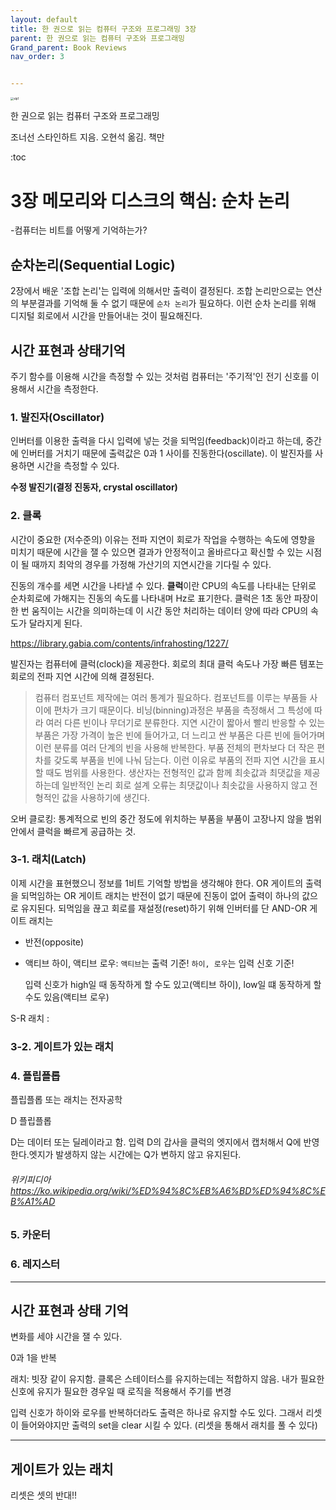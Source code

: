 ```yaml
---
layout: default
title: 한 권으로 읽는 컴퓨터 구조와 프로그래밍 3장
parent: 한 권으로 읽는 컴퓨터 구조와 프로그래밍
Grand_parent: Book Reviews
nav_order: 3


---
```






<img src="https://github.com/terri1102/terri1102.github.io/blob/master/assets/images/review/slp1.jpg?raw=true" alt="slp1" style="zoom:33%;" />

한 권으로 읽는 컴퓨터 구조와 프로그래밍

조너선 스타인하트 지음. 오현석 옮김. 책만



:toc



# 3장 메모리와 디스크의 핵심: 순차 논리

-컴퓨터는 비트를 어떻게 기억하는가?



## 순차논리(Sequential Logic)

2장에서 배운 '조합 논리'는 입력에 의해서만 출력이 결정된다. 조합 논리만으로는 연산의 부분결과를 기억해 둘 수 없기 때문에 `순차 논리`가 필요하다. 이런 순차 논리를 위해 디지털 회로에서 시간을 만들어내는 것이 필요해진다.



## 시간 표현과 상태기억

주기 함수를 이용해 시간을 측정할 수 있는 것처럼 컴퓨터는 '주기적'인 전기 신호를 이용해서 시간을 측정한다.



### 1. 발진자(Oscillator)

인버터를 이용한 출력을 다시 입력에 넣는 것을 되먹임(feedback)이라고 하는데, 중간에 인버터를 거치기 때문에 출력값은 0과 1 사이를 진동한다(oscillate). 이 발진자를 사용하면 시간을 측정할 수 있다.



**수정 발진기(결정 진동자, crystal oscillator)**





### 2. 클록

시간이 중요한 (저수준의) 이유는 전파 지연이 회로가 작업을 수행하는 속도에 영향을 미치기 때문에 시간을 잴 수 있으면 결과가 안정적이고 올바르다고 확신할 수 있는 시점이 될 때까지 최악의 경우를 가정해 가산기의 지연시간을 기다릴 수 있다. 



진동의 개수를 세면 시간을 나타낼 수 있다. **클럭**이란 CPU의 속도를 나타내는 단위로 순차회로에 가해지는 진동의 속도를 나타내며 Hz로 표기한다. 클럭은 1초 동안 파장이 한 번 움직이는 시간을 의미하는데 이 시간 동안 처리하는 데이터 양에 따라 CPU의 속도가 달라지게 된다.



https://library.gabia.com/contents/infrahosting/1227/



발진자는 컴퓨터에 클럭(clock)을 제공한다. 회로의 최대 클럭 속도나 가장 빠른 템포는 회로의 전파 지연 시간에 의해 결정된다. 



> 컴퓨터 컴포넌트 제작에는 여러 통계가 필요하다. 컴포넌트를 이루는 부품들 사이에 편차가 크기 때문이다. 비닝(binning)과정은 부품을 측정해서 그 특성에 따라 여러 다른 빈이나 무더기로 분류한다. 지연 시간이 짧아서 빨리 반응할 수 있는 부품은 가장 가격이 높은 빈에 들어가고, 더 느리고 싼 부품은 다른 빈에 들어가며 이런 분류를 여러 단계의 빈을 사용해 반복한다. 부품 전체의 편차보다 더 작은 편차를 갖도록 부품을 빈에 나눠 담는다. 이런 이유로 부품의 전파 지연 시간을 표시할 때도 범위를 사용한다. 생산자는 전형적인 값과 함께 최솟값과 최댓값을 제공하는데 일반적인 논리 회로 설계 오류는 최댓값이나 최솟값을 사용하지 않고 전형적인 값을 사용하기에 생긴다.

오버 클로킹: 통계적으로 빈의 중간 정도에 위치하는 부품을 부품이 고장나지 않을 범위 안에서 클럭을 빠르게 공급하는 것.





### 3-1. 래치(Latch)

이제 시간을 표현했으니 정보를 1비트 기억할 방법을 생각해야 한다. OR 게이트의 출력을 되먹임하는 OR 게이트 래치는 반전이 없기 때문에 진동이 없어 출력이 하나의 값으로 유지된다. 되먹임을 끊고 회로를 재설정(reset)하기 위해 인버터를 단 AND-OR 게이트 래치는 



* 반전(opposite) 

* 액티브 하이, 액티브 로우:  `액티브`는 출력 기준! `하이, 로우`는 입력 신호 기준!

  입력 신호가 high일 때 동작하게 할 수도 있고(액티브 하이), low일 떄 동작하게 할 수도 있음(액티브 로우)

S-R 래치 :

### 3-2. 게이트가 있는 래치



### 4. 플립플롭

플립플롭 또는 래치는 전자공학



D 플립플롭

D는 데이터 또는 딜레이라고 함. 입력 D의 갑사을 클럭의 엣지에서 캡처해서 Q에 반영한다.엣지가 발생하지 않는 시간에는 Q가 변하지 않고 유지된다.



###### 위키피디아 https://ko.wikipedia.org/wiki/%ED%94%8C%EB%A6%BD%ED%94%8C%EB%A1%AD



### 5. 카운터



### 6. 레지스터





---

## 시간 표현과 상태 기억

변화를 세야 시간을 잴 수 있다.

0과 1을 반복



래치: 빗장 같이 유지함. 클록은 스테이터스를 유지하는데는 적합하지 않음. 내가 필요한 신호에 유지가 필요한 경우일 때 로직을 적용해서 주기를 변경



입력 신호가 하이와 로우를 반복하더라도 출력은 하나로 유지할 수도 있다. 그래서 리셋이 들어와야지만 출력의 set을 clear 시킬 수 있다. (리셋을 통해서 래치를 풀 수 있다)

---









## 게이트가 있는 래치

리셋은 셋의 반대!!



